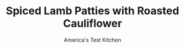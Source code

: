 ---
layout: ../../layouts/MarkdownPostLayout.astro
title: Spiced Lamb Patties with Roasted Cauliflower
author: America's Test Kitchen
pubDate: 2023-03-15
description: "A flavorful lamb dinner thats fast enough for a weeknight."
image_url: https://res.cloudinary.com/hksqkdlah/image/upload/ar_1:1,c_fill,dpr_2.0,f_auto,fl_lossy.progressive.strip_profile,g_faces:auto,q_auto:low,w_344/SFS_SpicedLambPattiesRoastedCauliflower_025_pqfpf8
tags: ["Main Courses","Vegetables","Lamb","Weeknight"]
calories: 2792
protein: 25
carbohydrates: 17
fats: 
fiber: 7
ingredients: ["1 head, cauliflower (2 pounds), cored and cut into 1½-inch florets","1 , red onion, cut through root end into 8 equal wedges, divided","½ cup, extra-virgin olive oil, divided","2 teaspoons, ground cumin, divided","1 ¾ teaspoons, table salt, divided","¾ cup, fresh mint leaves, divided","¼ cup, pine nuts, toasted","¾ teaspoon, ground cinnamon","½ teaspoon, pepper","1 pound, ground lamb"]
serves: 4
time: "55 minutes"
instructions: ["Adjust oven rack to lower-middle position and heat oven to 450 degrees. Toss cauliflower, 6 onion wedges, 2 tablespoons oil, 1 teaspoon cumin, and ¾ teaspoon salt together on rimmed baking sheet. Roast until vegetables are tender and lightly browned, about 25 minutes, stirring halfway through roasting.","Meanwhile, pulse ½ cup mint, pine nuts, 5 tablespoons oil, and ¼ teaspoon salt in food processor until finely chopped, about 6 pulses, scraping down sides of bowl as needed; transfer mint sauce to bowl. Add cinnamon, pepper, remaining 2 onion wedges, remaining 1 teaspoon cumin, remaining ¾ teaspoon salt, and remaining ¼ cup mint to now-empty processor and pulse until finely chopped, about 10 pulses. Add lamb and pulse until mixture is well combined, about 6 pulses.","Using your wet hands, shape lamb mixture into 12 balls, then flatten into ½-inch-thick patties. Heat remaining 1 tablespoon oil in 12-inch nonstick skillet over medium-high heat until just smoking. Cook patties until browned and just cooked through, about 3 minutes per side. Serve patties with vegetables and mint sauce."]
nutrition: ["1130 mg Potassium","351 mg Phosphorus","127 mg Calcium","6 mg Iron","97 mg Magnesium","990 mg Sodium","5 mg Zinc","60 g Fat","8 mg Niacin (B3)","32 g Monounsaturated","7 g Polyunsaturated","114 mg Vitamin C","82 mg Cholesterol","16 g Saturated","7 g Fiber","176 µg Folate (food)","5 g Sugars","60 µg Vitamin K","319 g Water","17 g Carbs","176 µg Folate equivalent (total)","25 g Protein","5 mg Vitamin E","2 µg Vitamin B12","35 µg Vitamin A","698 kcal Energy","2792 calories"]
notes: "You can substitute ground beef for the ground lamb, if preferred. Serve with rice."
---